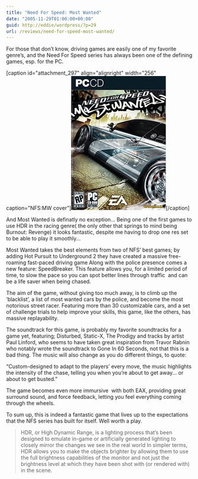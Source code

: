 ```yaml
---
title: "Need For Speed: Most Wanted"
date: "2005-11-29T01:00:00+00:00"
guid: http://eddie/wordpress/?p=29
url: /reviews/need-for-speed-most-wanted/
---
```


For those that don’t know, driving games are easily one of my favorite genre’s, and the Need For Speed series has always been one of the defining games, esp. for the PC.

\[caption id="attachment\_297" align="alignright" width="256" caption="NFS:MW cover"\]![NFS:MW cover](images/nfsmw-win-cover.jpg "Buy now at Amazon")\[/caption\]

And Most Wanted is definatly no exception...
Being one of the first games to use HDR in the racing genre( the only other that springs to mind being Burnout: Revenge) it looks fantastic, despite me having to drop one res set to be able to play it smoothly...

Most Wanted takes the best elements from two of NFS’ best games; by adding Hot Pursuit to Underground 2 they have created a massive free-roaming fast-paced driving game
Along with the police presence comes a new feature: SpeedBreaker.
This feature allows you, for a limited period of time, to slow the pace so you can spot better lines through traffic  and can be a life saver when being chased.

The aim of the game, without giving too much away, is to climb up the ‘blacklist’, a list of most wanted cars by the police, and become the most notorious street racer.
Featuring more than 30 customizable cars, and a set of challenge trials to help improve your skills, this game, like the others, has massive replayability.

The soundtrack for this game, is probably my favorite soundtracks for a game yet, featuring; Disturbed, Static-X, The Prodigy and tracks by artist Paul Linford, who seems to have taken great inspiration from Travor Rabnin who notably wrote the soundtrack to Gone In 60 Seconds, not that this is a bad thing.
The music will also change as you do different things, to quote:

“Custom-designed to adapt to the players’ every move, the music highlights the intensity of the chase, telling you when you’re about to get away... or about to get busted.”

The game becomes even more immursive  with both EAX, providing great surround sound, and force feedback, letting you feel everything coming through the wheels.

To sum up, this is indeed a fantastic game that lives up to the expectations that the NFS series has built for itself. Well worth a play.

> HDR, or High Dynamic Range, is a lighting process that’s been designed to emulate in-game or artificially generated lighting to closely mirror the changes we see in the real world In simpler terms, HDR allows you to make the objects brighter by allowing them to use the full brightness capabilities of the monitor and not just the brightness level at which they have been shot with (or rendered with) in the scene.
